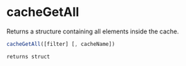 # cacheGetAll

Returns a structure containing all elements inside the cache.

```javascript
cacheGetAll([filter] [, cacheName])
```

```javascript
returns struct
```
